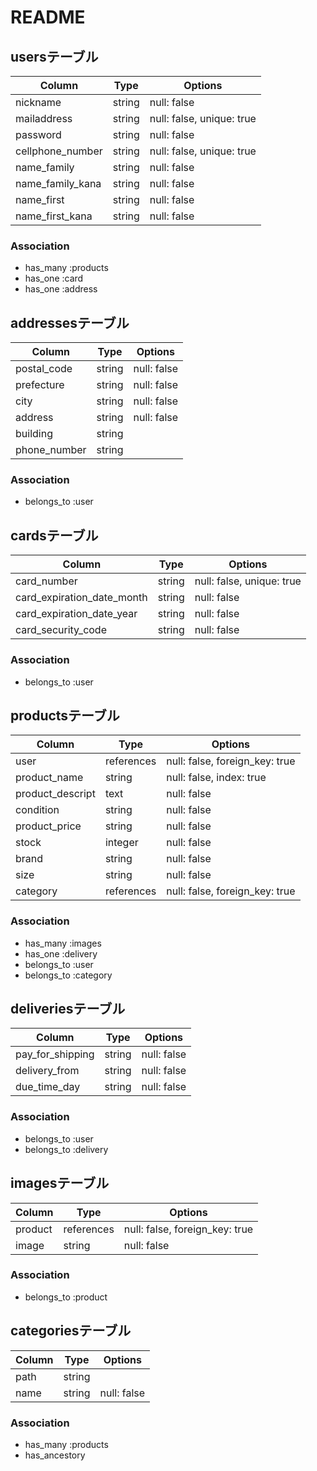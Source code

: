 # README

## usersテーブル
|Column|Type|Options|
|------|----|-------|
|nickname|string|null: false|
|mailaddress|string|null: false, unique: true|
|password|string|null: false|
|cellphone_number|string|null: false, unique: true|
|name_family|string|null: false|
|name_family_kana|string|null: false|
|name_first|string|null: false|
|name_first_kana|string|null: false|

### Association
- has_many :products
- has_one :card
- has_one :address


## addressesテーブル
|Column|Type|Options|
|------|----|-------|
|postal_code|string|null: false|
|prefecture|string|null: false|
|city|string|null: false|
|address|string|null: false|
|building|string||
|phone_number|string||

### Association
- belongs_to :user


## cardsテーブル
|Column|Type|Options|
|------|----|-------|
|card_number|string|null: false, unique: true|
|card_expiration_date_month|string|null: false|
|card_expiration_date_year|string|null: false|
|card_security_code|string|null: false|

### Association
- belongs_to :user


## productsテーブル
|Column|Type|Options|
|------|----|-------|
|user|references|null: false, foreign_key: true|
|product_name|string|null: false, index: true|
|product_descript|text|null: false|
|condition|string|null: false|
|product_price|string|null: false|
|stock|integer|null: false|
|brand|string|null: false|
|size|string|null: false|
|category|references|null: false, foreign_key: true|

### Association
- has_many :images
- has_one :delivery
- belongs_to :user
- belongs_to :category


## deliveriesテーブル
|Column|Type|Options|
|------|----|-------|
|pay_for_shipping|string|null: false|
|delivery_from|string|null: false|
|due_time_day|string|null: false|

### Association
- belongs_to :user
- belongs_to :delivery


## imagesテーブル
|Column|Type|Options|
|------|----|-------|
|product|references|null: false, foreign_key: true|
|image|string|null: false|

### Association
- belongs_to :product


## categoriesテーブル
|Column|Type|Options|
|------|----|-------|
|path|string||
|name|string|null: false|

### Association
- has_many :products
- has_ancestory